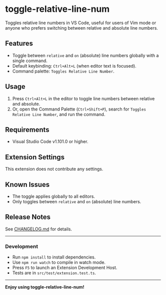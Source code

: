# toggle-relative-line-num

Toggles relative line numbers in VS Code, useful for users of Vim mode or anyone
who prefers switching between relative and absolute line numbers.

## Features

- Toggle between `relative` and `on` (absolute) line numbers globally with a
  single command.
- Default keybinding: `Ctrl+Alt+L` (when editor text is focused).
- Command palette: `Toggles Relative Line Number`.

## Usage

1. Press `Ctrl+Alt+L` in the editor to toggle line numbers between relative and
   absolute.
2. Or, open the Command Palette (`Ctrl+Shift+P`), search for
   `Toggles Relative Line Number`, and run the command.

## Requirements

- Visual Studio Code v1.101.0 or higher.

## Extension Settings

This extension does not contribute any settings.

## Known Issues

- The toggle applies globally to all editors.
- Only toggles between `relative` and `on` (absolute) line numbers.

## Release Notes

See [CHANGELOG.md](./CHANGELOG.md) for details.

---

### Development

- Run `npm install` to install dependencies.
- Use `npm run watch` to compile in watch mode.
- Press `F5` to launch an Extension Development Host.
- Tests are in `src/test/extension.test.ts`.

---

**Enjoy using toggle-relative-line-num!**
